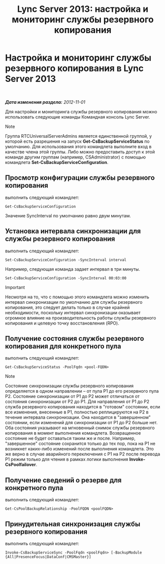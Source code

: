 ﻿---
title: 'Lync Server 2013: настройка и мониторинг службы резервного копирования'
TOCTitle: Настройка и мониторинг службы резервного копирования
ms:assetid: c608280e-a7d1-4ae0-a75c-da6b524752fa
ms:mtpsurl: https://technet.microsoft.com/ru-ru/library/JJ205252(v=OCS.15)
ms:contentKeyID: 49311100
ms.date: 05/19/2016
mtps_version: v=OCS.15
ms.translationtype: HT
---

# Настройка и мониторинг службы резервного копирования в Lync Server 2013

 

_**Дата изменения раздела:** 2012-11-01_

Для настройки и мониторинга службы резервного копирования можно использовать следующие команды Командная консоль Lync Server.

> [!note]  
> Группа RTCUniversalServerAdmins является единственной группой, у которой есть разрешения на запуск <strong>Get-CsBackupServiceStatus</strong> по умолчанию. Для использования этого командлета выполните вход в качестве члена этой группы. Либо можно предоставить доступ к этой команде другим группам (например, CSAdministrator) с помощью командлета <strong>Set-CsBackupServiceConfiguration</strong>.

## Просмотр конфигурации службы резервного копирования

выполнить следующий командлет:

    Get-CsBackupServiceConfiguration

Значение SyncInterval по умолчанию равно двум минутам.

## Установка интервала синхронизации для службы резервного копирования

выполнить следующий командлет:

    Set-CsBackupServiceConfiguration -SyncInterval interval

Например, следующая команда задает интервал в три минуты.

    Set-CsBackupServiceConfiguration -SyncInterval 00:03:00

> [!important]  
> Несмотря на то, что с помощью этого командлета можно изменить интервал синхронизации по умолчанию для службы резервного копирования, это следует делать только в случае крайней необходимости, поскольку интервал синхронизации оказывает огромное влияние на производительность работы службы резервного копирования и целевую точку восстановления (RPO).

## Получение состояния службы резервного копирования для конкретного пула

выполнить следующий командлет:

    Get-CsBackupServiceStatus -PoolFqdn <pool-FQDN>

> [!note]  
> Состояние синхронизации службы резервного копирования определяется в одном направлении – от пула P1 до его резервного пула P2. Состояние синхронизации от P1 до P2 может отличаться от состояния синхронизации от P2 до P1. Для направления от P1 до P2 служба резервного копирования находится в &quot;готовом&quot; состоянии, если все изменения, внесенные в P1, полностью реплицируются на P2 в течение интервала синхронизации. Она находится в &quot;завершенном&quot; состоянии, если изменений для синхронизации от P1 до P2 больше нет. Оба состояния указывают на мгновенный снимок службы резервного копирования в момент выполнения командлета. Возвращенное состояние не будет оставаться таким же и после. Например, &quot;завершенное&quot; состояние сохранится только до тех пор, пока на P1 не возникнет каких-либо изменений после выполнения командлета. Это же верно в случае аварийного переключения с P1 на P2 после перевода P1 режим только для чтения в рамках логики выполнения <strong>Invoke-CsPoolfailover</strong>.

## Получение сведений о резерве для конкретного пула

выполнить следующий командлет:

    Get-CsPoolBackupRelationship -PoolFQDN <poolFQDN>

## Принудительная синхронизация службы резервного копирования

выполнить следующий командлет:

    Invoke-CsBackupServiceSync -PoolFqdn <poolFqdn> [-BackupModule  {All|PresenceFocus|DataConf|CMSMaster}]

